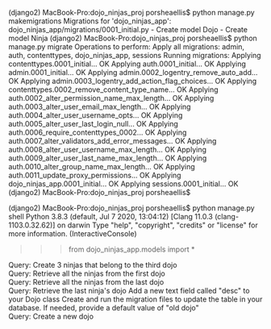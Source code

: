 <!-- Create and run the migration files to create the tables in your database -->

(django2) MacBook-Pro:dojo_ninjas_proj porsheaellis$ python manage.py makemigrations
Migrations for 'dojo_ninjas_app':
  dojo_ninjas_app/migrations/0001_initial.py
    - Create model Dojo
    - Create model Ninja
(django2) MacBook-Pro:dojo_ninjas_proj porsheaellis$ python manage.py migrate
Operations to perform:
  Apply all migrations: admin, auth, contenttypes, dojo_ninjas_app, sessions
Running migrations:
  Applying contenttypes.0001_initial... OK
  Applying auth.0001_initial... OK
  Applying admin.0001_initial... OK
  Applying admin.0002_logentry_remove_auto_add... OK
  Applying admin.0003_logentry_add_action_flag_choices... OK
  Applying contenttypes.0002_remove_content_type_name... OK
  Applying auth.0002_alter_permission_name_max_length... OK
  Applying auth.0003_alter_user_email_max_length... OK
  Applying auth.0004_alter_user_username_opts... OK
  Applying auth.0005_alter_user_last_login_null... OK
  Applying auth.0006_require_contenttypes_0002... OK
  Applying auth.0007_alter_validators_add_error_messages... OK
  Applying auth.0008_alter_user_username_max_length... OK
  Applying auth.0009_alter_user_last_name_max_length... OK
  Applying auth.0010_alter_group_name_max_length... OK
  Applying auth.0011_update_proxy_permissions... OK
  Applying dojo_ninjas_app.0001_initial... OK
  Applying sessions.0001_initial... OK
(django2) MacBook-Pro:dojo_ninjas_proj porsheaellis$ 

<!-- Run the shell and import your models -->

(django2) MacBook-Pro:dojo_ninjas_proj porsheaellis$ python manage.py shell
Python 3.8.3 (default, Jul  7 2020, 13:04:12) 
[Clang 11.0.3 (clang-1103.0.32.62)] on darwin
Type "help", "copyright", "credits" or "license" for more information.
(InteractiveConsole)
>>> from dojo_ninjas_app.models import *


<!-- Query: Create 3 new dojos   -->
<!-- Query: Delete the 3 dojos you just created   -->
<!-- Query: Create 3 more dojos   -->
<!-- Query: Create 3 ninjas that belong to the first dojo   -->
<!-- Query: Create 3 ninjas that belong to the second dojo   -->
Query: Create 3 ninjas that belong to the third dojo  
Query: Retrieve all the ninjas from the first dojo  
Query: Retrieve all the ninjas from the last dojo  
Query: Retrieve the last ninja's dojo  Add a new text field called "desc" to your Dojo class  Create and run the migration files to update the table in your database. If needed, provide a default value of "old dojo"  
Query: Create a new dojo